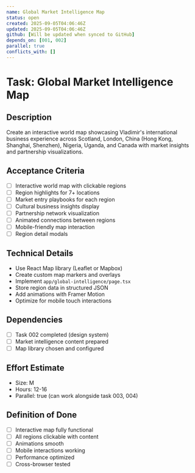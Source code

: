 ```yaml
---
name: Global Market Intelligence Map
status: open
created: 2025-09-05T04:06:46Z
updated: 2025-09-05T04:06:46Z
github: [Will be updated when synced to GitHub]
depends_on: [001, 002]
parallel: true
conflicts_with: []
---
```


# Task: Global Market Intelligence Map

## Description
Create an interactive world map showcasing Vladimir's international business experience across Scotland, London, China (Hong Kong, Shanghai, Shenzhen), Nigeria, Uganda, and Canada with market insights and partnership visualizations.

## Acceptance Criteria
- [ ] Interactive world map with clickable regions
- [ ] Region highlights for 7+ locations
- [ ] Market entry playbooks for each region
- [ ] Cultural business insights display
- [ ] Partnership network visualization
- [ ] Animated connections between regions
- [ ] Mobile-friendly map interaction
- [ ] Region detail modals

## Technical Details
- Use React Map library (Leaflet or Mapbox)
- Create custom map markers and overlays
- Implement `app/global-intelligence/page.tsx`
- Store region data in structured JSON
- Add animations with Framer Motion
- Optimize for mobile touch interactions

## Dependencies
- [ ] Task 002 completed (design system)
- [ ] Market intelligence content prepared
- [ ] Map library chosen and configured

## Effort Estimate
- Size: M
- Hours: 12-16
- Parallel: true (can work alongside task 003, 004)

## Definition of Done
- [ ] Interactive map fully functional
- [ ] All regions clickable with content
- [ ] Animations smooth
- [ ] Mobile interactions working
- [ ] Performance optimized
- [ ] Cross-browser tested